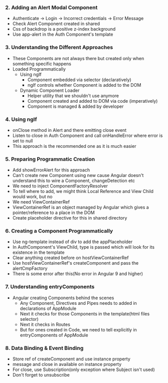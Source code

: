 ### 2. Adding an Alert Modal Component

* Authenticate -> Login -> Incorrect credentials -> Error Message
* Check Alert Component created in shared
* Css of backdrop is a positive z-index background
* Use app-alert in the Auth Component's template

### 3. Understanding the Different Approaches

* These Components are not always there but created only when something specific happens
* Loaded Programmatically
  * Using ngIf
    * Component embedded via selector (declaratively)
    * ngIf controls whether Component is added to the DOM
  * Dynamic Component Loader
    * Helper utility that we shouldn't use anymore
    * Component created and added to DOM via code (imperatively)
    * Component is managed & added by developer

### 4. Using ngIf

* onClose method in Alert and there emitting close event
* Listen to close in Auth Component and call onHandleError where error is set to null
* This approach is the recommended one as it is much easier

### 5. Preparing Programmatic Creation

* Add showErrorAlert for this approach
* Can't create new Component using new cause Angular doesn't understand this to wire a Component, changeDetection etc
* We need to inject ComponentFactoryResolver
* To tell where to add, we might think Local Reference and View Child would work, but no
* We need ViewContainerRef
* ViewContainerRef is an object managed by Angular which gives a pointer/reference to a place in the DOM
* Create placeholder directive for this in shared directory

### 6. Creating a Component Programmatically

* Use ng-template instead of div to add the appPlaceholder
* In AuthComponent's ViewChild, type is passed which will look for its existence in the template
* Clear anything created before on hostViewContainerRef
* Use hostViewContainerRef's createComponent and pass the alertCmpFactory
* There is some error after this(No error in Angular 9 and higher)

### 7. Understanding entryComponents

* Angular creating Components behind the scenes
  * Any Component, Directives and Pipes needs to added in declarations of AppModule
  * Next it checks for those Components in the template(html files selector) 
  * Next it checks in Routes
  * But for ones created in Code, we need to tell explicitly in entryComponents of AppModule

### 8. Data Binding & Event Binding

* Store ref of createComponent and use instance property
* message and close in available on instance property
* For close, use Subscription(only exception where Subject isn't used)
* Don't forget to unsubscribe